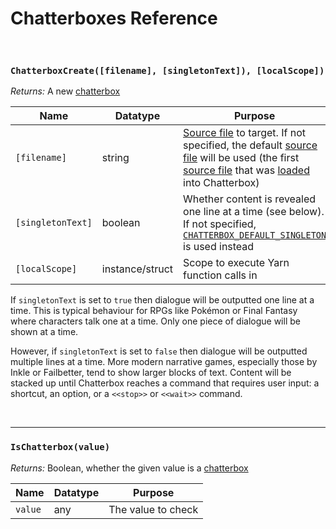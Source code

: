 # Chatterboxes Reference

&nbsp;

### `ChatterboxCreate([filename], [singletonText]), [localScope])`

_Returns:_ A new [chatterbox](concept-chatterboxes)

|Name             |Datatype       |Purpose                                                                                                                                                                                                                                                                          |
|-----------------|---------------|---------------------------------------------------------------------------------------------------------------------------------------------------------------------------------------------------------------------------------------------------------------------------------|
|`[filename]`     |string         |[Source file](concept-source-files) to target. If not specified, the default [source file](concept-source-files) will be used (the first [source file](concept-source-files) that was [loaded](reference-configuration#chatterboxloadfromfilefilename-aliasname) into Chatterbox)|
|`[singletonText]`|boolean        |Whether content is revealed one line at a time (see below). If not specified, [`CHATTERBOX_DEFAULT_SINGLETON`](reference-configuration#__chatterboxconfig) is used instead                                                                                                       |
|`[localScope]`   |instance/struct|Scope to execute Yarn function calls in                                                                                                                                                                                                                                          |

If `singletonText` is set to `true` then dialogue will be outputted one line at a time. This is typical behaviour for RPGs like Pokémon or Final Fantasy where characters talk one at a time. Only one piece of dialogue will be shown at a time.

However, if `singletonText` is set to `false` then dialogue will be outputted multiple lines at a time. More modern narrative games, especially those by Inkle or Failbetter, tend to show larger blocks of text. Content will be stacked up until Chatterbox reaches a command that requires user input: a shortcut, an option, or a `<<stop>>` or `<<wait>>` command.

&nbsp;

---

### `IsChatterbox(value)`

_Returns:_ Boolean, whether the given value is a [chatterbox](concept-chatterboxes)

|Name   |Datatype|Purpose           |
|-------|--------|------------------|
|`value`|any     |The value to check|
